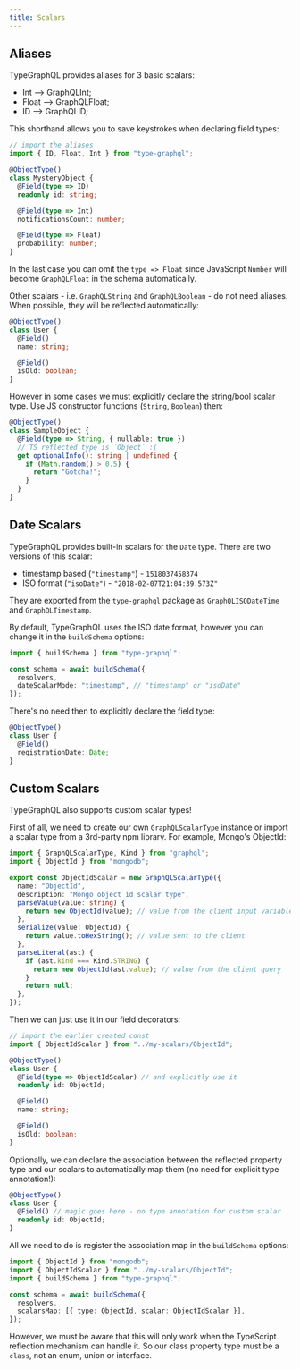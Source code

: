 ```yaml
---
title: Scalars
---
```


## Aliases

TypeGraphQL provides aliases for 3 basic scalars:

- Int --> GraphQLInt;
- Float --> GraphQLFloat;
- ID --> GraphQLID;

This shorthand allows you to save keystrokes when declaring field types:

```typescript
// import the aliases
import { ID, Float, Int } from "type-graphql";

@ObjectType()
class MysteryObject {
  @Field(type => ID)
  readonly id: string;

  @Field(type => Int)
  notificationsCount: number;

  @Field(type => Float)
  probability: number;
}
```

In the last case you can omit the `type => Float` since JavaScript `Number` will become `GraphQLFloat` in the schema automatically.

Other scalars - i.e. `GraphQLString` and `GraphQLBoolean` - do not need aliases. When possible, they will be reflected automatically:

```typescript
@ObjectType()
class User {
  @Field()
  name: string;

  @Field()
  isOld: boolean;
}
```

However in some cases we must explicitly declare the string/bool scalar type. Use JS constructor functions (`String`, `Boolean`) then:

```typescript
@ObjectType()
class SampleObject {
  @Field(type => String, { nullable: true })
  // TS reflected type is `Object` :(
  get optionalInfo(): string | undefined {
    if (Math.random() > 0.5) {
      return "Gotcha!";
    }
  }
}
```

## Date Scalars

TypeGraphQL provides built-in scalars for the `Date` type. There are two versions of this scalar:

- timestamp based (`"timestamp"`) - `1518037458374`
- ISO format (`"isoDate"`) - `"2018-02-07T21:04:39.573Z"`

They are exported from the `type-graphql` package as `GraphQLISODateTime` and `GraphQLTimestamp`.

By default, TypeGraphQL uses the ISO date format, however you can change it in the `buildSchema` options:

```typescript
import { buildSchema } from "type-graphql";

const schema = await buildSchema({
  resolvers,
  dateScalarMode: "timestamp", // "timestamp" or "isoDate"
});
```

There's no need then to explicitly declare the field type:

```typescript
@ObjectType()
class User {
  @Field()
  registrationDate: Date;
}
```

## Custom Scalars

TypeGraphQL also supports custom scalar types!

First of all, we need to create our own `GraphQLScalarType` instance or import a scalar type from a 3rd-party npm library. For example, Mongo's ObjectId:

```typescript
import { GraphQLScalarType, Kind } from "graphql";
import { ObjectId } from "mongodb";

export const ObjectIdScalar = new GraphQLScalarType({
  name: "ObjectId",
  description: "Mongo object id scalar type",
  parseValue(value: string) {
    return new ObjectId(value); // value from the client input variables
  },
  serialize(value: ObjectId) {
    return value.toHexString(); // value sent to the client
  },
  parseLiteral(ast) {
    if (ast.kind === Kind.STRING) {
      return new ObjectId(ast.value); // value from the client query
    }
    return null;
  },
});
```

Then we can just use it in our field decorators:

```typescript
// import the earlier created const
import { ObjectIdScalar } from "../my-scalars/ObjectId";

@ObjectType()
class User {
  @Field(type => ObjectIdScalar) // and explicitly use it
  readonly id: ObjectId;

  @Field()
  name: string;

  @Field()
  isOld: boolean;
}
```

Optionally, we can declare the association between the reflected property type and our scalars to automatically map them (no need for explicit type annotation!):

```typescript
@ObjectType()
class User {
  @Field() // magic goes here - no type annotation for custom scalar
  readonly id: ObjectId;
}
```

All we need to do is register the association map in the `buildSchema` options:

```typescript
import { ObjectId } from "mongodb";
import { ObjectIdScalar } from "../my-scalars/ObjectId";
import { buildSchema } from "type-graphql";

const schema = await buildSchema({
  resolvers,
  scalarsMap: [{ type: ObjectId, scalar: ObjectIdScalar }],
});
```

However, we must be aware that this will only work when the TypeScript reflection mechanism can handle it. So our class property type must be a `class`, not an enum, union or interface.
